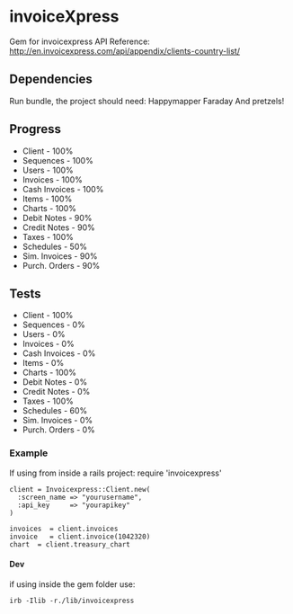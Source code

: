 # invoiceXpress

Gem for invoicexpress API
Reference: http://en.invoicexpress.com/api/appendix/clients-country-list/

## Dependencies

Run bundle, the project should need:
Happymapper
Faraday
And pretzels!

## Progress

* Client        - 100%
* Sequences     - 100%
* Users         - 100%
* Invoices      - 100%
* Cash Invoices - 100%
* Items         - 100%
* Charts        - 100%
* Debit Notes   - 90%
* Credit Notes  - 90%
* Taxes         - 100%
* Schedules     - 50%
* Sim. Invoices - 90%
* Purch. Orders - 90%

## Tests

* Client        - 100%
* Sequences     - 0%
* Users         - 0%
* Invoices      - 0%
* Cash Invoices - 0%
* Items         - 0%
* Charts        - 100%
* Debit Notes   - 0%
* Credit Notes  - 0%
* Taxes         - 100%
* Schedules     - 60%
* Sim. Invoices - 0%
* Purch. Orders - 0%
 
### Example

If using from inside a rails project:
    require 'invoicexpress'
 
    client = Invoicexpress::Client.new(
      :screen_name => "yourusername",
      :api_key     => "yourapikey"
    )

    invoices  = client.invoices
    invoice   = client.invoice(1042320)
    chart  = client.treasury_chart

#### Dev
if using inside the gem folder use:

    irb -Ilib -r./lib/invoicexpress

